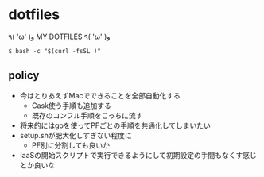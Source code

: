 dotfiles
========

٩( 'ω' )و  MY DOTFILES  ٩( 'ω' )و

```
$ bash -c "$(curl -fsSL )"
```

## policy
- 今はとりあえずMacでできることを全部自動化する
  - Cask使う手順も追加する
  - 既存のコンフル手順をこっちに流す
- 将来的にはgoを使ってPFごとの手順を共通化してしまいたい
- setup.shが肥大化しすぎない程度に
  - PF別に分割しても良いか
- IaaSの開始スクリプトで実行できるようにして初期設定の手間もなくす感じとか良いな
